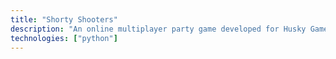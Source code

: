 ```yaml
---
title: "Shorty Shooters"
description: "An online multiplayer party game developed for Husky Game Development Enterprise"
technologies: ["python"]
---
```

